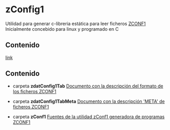 # zConfig1
Utilidad para generar c-libreria estática para leer ficheros [ZCONF1](https://github.com/josemp/zdatConfig1Tab)
Inicialmente concebido para linux y programado en C
## Contenido
[link](doc/zConfigFileDoc.md)


## Contenido
* carpeta **zdatConfig1Tab** 
[Documento con la descripción del formato de los ficheros ZCONF1][TAB_ZCONF1]

* carpeta **zdatConfig1TabMeta** 
[Documento con la descripción 'META' de ficheros ZCONF1][META_ZCONF1]

* carpeta **zConf1** 
[Fuentes de la utilidad zConf1 generadora de programas ZCONF1][ZCONF1]



[TAB_ZCONF1]: zdatConfig1Tab/readme.md "Descripción del formato de ficheros ZCONF1"
[META_ZCONF1]: zdatConfig1TabMeta/readme.md "Descripción del formato de ficheros META_ZCONF1"
[ZCONF1]: zConfig1/README.md "Fuentes en C para la generación de programas de manejo de ficheros ZCONF1"
